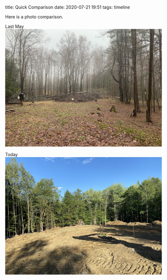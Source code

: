 title: Quick Comparison
date: 2020-07-21 19:51
tags: timeline

Here is a photo comparison.

Last May
![looking around spooky woods in mud season](/files/firstlook.jpg)

Today
![](/files/building-up.jpeg)
